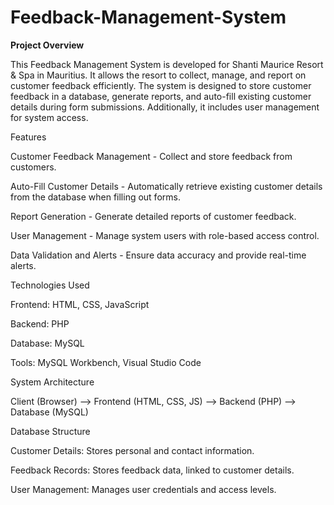 # Feedback-Management-System
<b>Project Overview</b>

This Feedback Management System is developed for Shanti Maurice Resort & Spa in Mauritius. It allows the resort to collect, manage, and report on customer feedback efficiently. The system is designed to store customer feedback in a database, generate reports, and auto-fill existing customer details during form submissions. Additionally, it includes user management for system access.

Features

Customer Feedback Management - Collect and store feedback from customers.

Auto-Fill Customer Details - Automatically retrieve existing customer details from the database when filling out forms.

Report Generation - Generate detailed reports of customer feedback.

User Management - Manage system users with role-based access control.

Data Validation and Alerts - Ensure data accuracy and provide real-time alerts.

Technologies Used

Frontend: HTML, CSS, JavaScript

Backend: PHP

Database: MySQL

Tools: MySQL Workbench, Visual Studio Code

System Architecture

Client (Browser) --> Frontend (HTML, CSS, JS) --> Backend (PHP) --> Database (MySQL)

Database Structure

Customer Details: Stores personal and contact information.

Feedback Records: Stores feedback data, linked to customer details.

User Management: Manages user credentials and access levels.
